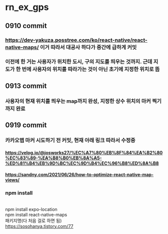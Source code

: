 # rn_ex_gps
## 0910 commit
### https://dev-yakuza.posstree.com/ko/react-native/react-native-maps/ 이거 따라서 대공사 하다가 중간에 급하게 커밋
### 이전에 한 거는 사용자가 위치한 도시, 구의 지도를 띄우는 것까지. 근데 지도가 한 번에 사용자의 위치를 따라가는 것이 아닌 초기에 지정한 위치로 뜸
##
## 0913 commit
### 사용자의 현재 위치를 띄우는 map까지 완성, 지정한 상수 위치의 마커 찍기까지 완료
##
## 0919 commit
### 카카오맵 마커 시도하기 전 커밋, 현재 아래 링크 따라서 수정중
#### https://velog.io/@josworks27/%EC%A7%80%EB%8F%84%EA%B2%80%EC%83%89-%EA%B8%B0%EB%8A%A5-%ED%81%B4%EB%9D%BC%EC%9D%B4%EC%96%B8%ED%8A%B8
#### https://sandny.com/2021/06/26/how-to-optimize-react-native-map-views/ 

### npm install
<br/> npm install expo-location
<br/> npm install react-native-maps
<br/> 패키지명(다 처음 걸로 하면 됨)
<br/>https://sosohanya.tistory.com/77
